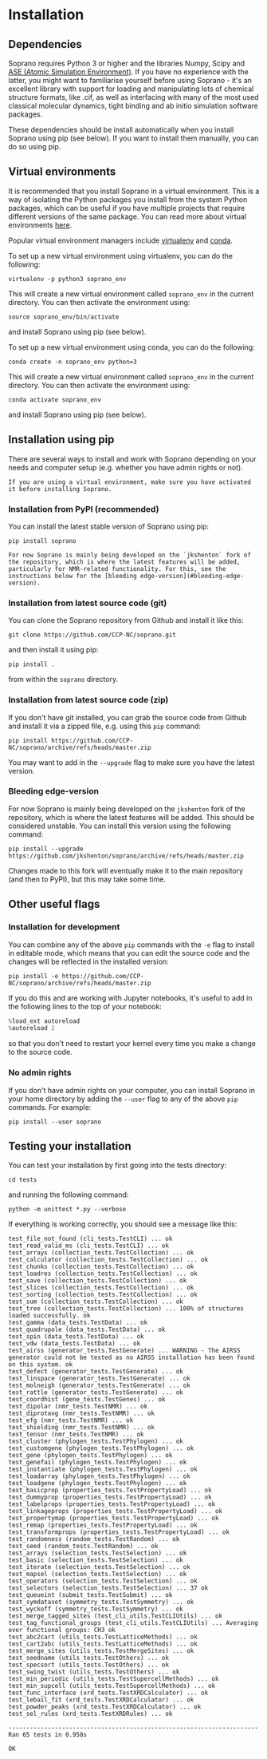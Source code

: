 # Installation


## Dependencies

Soprano requires Python 3 or higher and the libraries Numpy, Scipy and [ASE (Atomic Simulation Environment)](https://wiki.fysik.dtu.dk/ase/). If you have no experience with the latter, you might want to familiarise yourself before using Soprano - it's an excellent library with support for loading and manipulating lots of chemical structure formats, like .cif, as well as interfacing with many of the most used classical molecular dynamics, tight binding and ab initio simulation software packages.

These dependencies should be install automatically when you install Soprano using pip (see below). If you want to install them manually, you can do so using pip. 

## Virtual environments

It is recommended that you install Soprano in a virtual environment. This is a way of isolating the Python packages you install from the system Python packages, which can be useful if you have multiple projects that require different versions of the same package. You can read more about virtual environments [here](https://docs.python.org/3/tutorial/venv.html).

Popular virtual environment managers include [virtualenv](https://virtualenv.pypa.io/en/latest/) and [conda](https://docs.conda.io/en/latest/).

To set up a new virtual environment using virtualenv, you can do the following:

`virtualenv -p python3 soprano_env`

This will create a new virtual environment called `soprano_env` in the current directory. You can then activate the environment using:

`source soprano_env/bin/activate`

and install Soprano using pip (see below).

To set up a new virtual environment using conda, you can do the following:

`conda create -n soprano_env python=3`

This will create a new virtual environment called `soprano_env` in the current directory. You can then activate the environment using:

`conda activate soprano_env`

and install Soprano using pip (see below).




## Installation using pip

There are several ways to install and work with Soprano depending on your needs and computer setup (e.g. whether you have admin rights or not).

```{note}
If you are using a virtual environment, make sure you have activated it before installing Soprano.
```


### Installation from PyPI (recommended)
You can install the latest stable version of Soprano using pip:   

```pip install soprano```

```{note}
For now Soprano is mainly being developed on the `jkshenton` fork of the repository, which is where the latest features will be added, particularly for NMR-related functionality. For this, see the instructions below for the [bleeding edge-version](#bleeding-edge-version).
```


### Installation from latest source code (git)

You can clone the Soprano repository from Github and install it like this:

`git clone https://github.com/CCP-NC/soprano.git`

and then install it using pip:

`pip install .`

from within the `soprano` directory. 

### Installation from latest source code (zip)

If you don't have git installed, you can grab the source code from Github and install it via a zipped file, e.g. using this `pip` command:

`pip install https://github.com/CCP-NC/soprano/archive/refs/heads/master.zip`

You may want to add in the `--upgrade` flag to make sure you have the latest version.


### Bleeding edge-version
For now Soprano is mainly being developed on the `jkshenton` fork of the repository, which is where the latest features will be added. This should be considered unstable. You can install this version using the following command:

`pip install --upgrade https://github.com/jkshenton/soprano/archive/refs/heads/master.zip`

Changes made to this fork will eventually make it to the main repository (and then to PyPI), but this may take some time.

## Other useful flags
### Installation for development

You can combine any of the above `pip` commands with the `-e` flag to install in editable mode, which means that you can edit the source code and the changes will be reflected in the installed version:

`pip install -e https://github.com/CCP-NC/soprano/archive/refs/heads/master.zip`

If you do this and are working with Jupyter notebooks, it's useful to add in the following lines to the top of your notebook:

```python
%load_ext autoreload
%autoreload 2
```

so that you don't need to restart your kernel every time you make a change to the source code.

### No admin rights

If you don't have admin rights on your computer, you can install Soprano in your home directory by adding the `--user` flag to any of the above `pip` commands. For example:

`pip install --user soprano`


## Testing your installation

You can test your installation by first going into the tests directory:

`cd tests`

and  running the following command:

`python -m unittest *.py --verbose`

If everything is working correctly, you should see a message like this:

```
test_file_not_found (cli_tests.TestCLI) ... ok
test_read_valid_ms (cli_tests.TestCLI) ... ok
test_arrays (collection_tests.TestCollection) ... ok
test_calculator (collection_tests.TestCollection) ... ok
test_chunks (collection_tests.TestCollection) ... ok
test_loadres (collection_tests.TestCollection) ... ok
test_save (collection_tests.TestCollection) ... ok
test_slices (collection_tests.TestCollection) ... ok
test_sorting (collection_tests.TestCollection) ... ok
test_sum (collection_tests.TestCollection) ... ok
test_tree (collection_tests.TestCollection) ... 100% of structures loaded successfully. ok
test_gamma (data_tests.TestData) ... ok
test_quadrupole (data_tests.TestData) ... ok
test_spin (data_tests.TestData) ... ok
test_vdw (data_tests.TestData) ... ok
test_airss (generator_tests.TestGenerate) ... WARNING - The AIRSS generator could not be tested as no AIRSS installation has been found on this system. ok
test_defect (generator_tests.TestGenerate) ... ok
test_linspace (generator_tests.TestGenerate) ... ok
test_molneigh (generator_tests.TestGenerate) ... ok
test_rattle (generator_tests.TestGenerate) ... ok
test_coordhist (gene_tests.TestGenes) ... ok
test_dipolar (nmr_tests.TestNMR) ... ok
test_diprotavg (nmr_tests.TestNMR) ... ok
test_efg (nmr_tests.TestNMR) ... ok
test_shielding (nmr_tests.TestNMR) ... ok
test_tensor (nmr_tests.TestNMR) ... ok
test_cluster (phylogen_tests.TestPhylogen) ... ok
test_customgene (phylogen_tests.TestPhylogen) ... ok
test_gene (phylogen_tests.TestPhylogen) ... ok
test_genefail (phylogen_tests.TestPhylogen) ... ok
test_instantiate (phylogen_tests.TestPhylogen) ... ok
test_loadarray (phylogen_tests.TestPhylogen) ... ok
test_loadgene (phylogen_tests.TestPhylogen) ... ok
test_basicprop (properties_tests.TestPropertyLoad) ... ok
test_dummyprop (properties_tests.TestPropertyLoad) ... ok
test_labelprops (properties_tests.TestPropertyLoad) ... ok
test_linkageprops (properties_tests.TestPropertyLoad) ... ok
test_propertymap (properties_tests.TestPropertyLoad) ... ok
test_remap (properties_tests.TestPropertyLoad) ... ok
test_transformprops (properties_tests.TestPropertyLoad) ... ok
test_randomness (random_tests.TestRandom) ... ok
test_seed (random_tests.TestRandom) ... ok
test_arrays (selection_tests.TestSelection) ... ok
test_basic (selection_tests.TestSelection) ... ok
test_iterate (selection_tests.TestSelection) ... ok
test_mapsel (selection_tests.TestSelection) ... ok
test_operators (selection_tests.TestSelection) ... ok
test_selectors (selection_tests.TestSelection) ... 37 ok
test_queueint (submit_tests.TestSubmit) ... ok
test_symdataset (symmetry_tests.TestSymmetry) ... ok
test_wyckoff (symmetry_tests.TestSymmetry) ... ok
test_merge_tagged_sites (test_cli_utils.TestCLIUtils) ... ok
test_tag_functional_groups (test_cli_utils.TestCLIUtils) ... Averaging over functional groups: CH3 ok
test_abc2cart (utils_tests.TestLatticeMethods) ... ok
test_cart2abc (utils_tests.TestLatticeMethods) ... ok
test_merge_sites (utils_tests.TestMergeSites) ... ok
test_seedname (utils_tests.TestOthers) ... ok
test_specsort (utils_tests.TestOthers) ... ok
test_swing_twist (utils_tests.TestOthers) ... ok
test_min_periodic (utils_tests.TestSupercellMethods) ... ok
test_min_supcell (utils_tests.TestSupercellMethods) ... ok
test_func_interface (xrd_tests.TestXRDCalculator) ... ok
test_lebail_fit (xrd_tests.TestXRDCalculator) ... ok
test_powder_peaks (xrd_tests.TestXRDCalculator) ... ok
test_sel_rules (xrd_tests.TestXRDRules) ... ok

----------------------------------------------------------------------
Ran 65 tests in 0.958s

OK
```


<!--TODO: For more information on contributing to Soprano, see the [contributing guide]() -->

